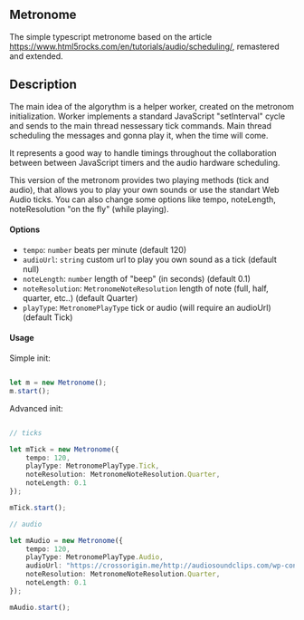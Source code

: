 ## Metronome

The simple typescript metronome based on the article https://www.html5rocks.com/en/tutorials/audio/scheduling/, remastered and extended.

## Description

The main idea of the algorythm is a helper worker, created on the metronom initialization. Worker implements a standard JavaScript "setInterval" cycle and sends to the main thread nessessary tick commands. Main thread scheduling the messages and gonna play it, when the time will come. 

It represents a good way to handle timings throughout the collaboration between between JavaScript timers and the audio hardware scheduling.

This version of the metronom provides two playing methods (tick and audio), that allows you to play your own sounds or use the standart Web Audio ticks. You can also change some options like tempo, noteLength, noteResolution "on the fly" (while playing).

#### Options

- ``tempo``: ``number`` beats per minute (default 120)
- ``audioUrl``: ``string`` custom url to play you own sound as a tick (default null)
- ``noteLength``: ``number`` length of "beep" (in seconds) (default 0.1)
- ``noteResolution``: ``MetronomeNoteResolution`` length of note (full, half, quarter, etc..) (default Quarter)
- ``playType``: ``MetronomePlayType`` tick or audio (will require an audioUrl) (default Tick)

#### Usage

Simple init: 

```typescript

let m = new Metronome();
m.start();

```

Advanced init:

```typescript

// ticks

let mTick = new Metronome({
    tempo: 120,
    playType: MetronomePlayType.Tick,
    noteResolution: MetronomeNoteResolution.Quarter,
    noteLength: 0.1
});

mTick.start();

// audio

let mAudio = new Metronome({
    tempo: 120,
    playType: MetronomePlayType.Audio,
    audioUrl: "https://crossorigin.me/http://audiosoundclips.com/wp-content/uploads/2011/12/Drum1.mp3",
    noteResolution: MetronomeNoteResolution.Quarter,
    noteLength: 0.1
});

mAudio.start();

```
